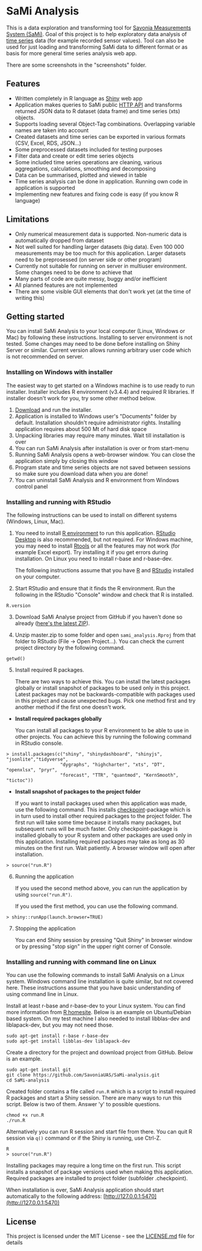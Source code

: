 # SaMi Analysis

This is a data exploration and transforming tool for [Savonia Measurements System (SaMi)](http://sami.savonia.fi/). Goal of this project is to help exploratory data analysis of [time series](https://en.wikipedia.org/wiki/Time_series) data (for example recorded sensor values). Tool can also be used for just loading and transforming SaMi data to different format or as basis for more general time series analysis web app.

There are some screenshots in the "screenshots" folder.

## Features

- Written completely in R language as [Shiny](https://shiny.rstudio.com/) web app
- Application makes queries to SaMi public [HTTP API](https://sami.savonia.fi/Manage/Home/Help#json) and transforms returned JSON data to R dataset (data frame) and time series (xts) objects.
- Supports loading several Object-Tag combinations. Overlapping variable names are taken into account
- Created datasets and time series can be exported in various formats (CSV, Excel, RDS, JSON...)
- Some preprocessed datasets included for testing purposes
- Filter data and create or edit time series objects
- Some included time series operations are cleaning, various aggregations, calculations, smoothing and decomposing
- Data can be summarised, plotted and viewed in table
- Time series analysis can be done in application. Running own code in application is supported
- Implementing new features and fixing code is easy (if you know R language)

## Limitations

- Only numerical measurement data is supported. Non-numeric data is automatically dropped from dataset
- Not well suited for handling larger datasets (big data). Even 100 000 measurements may be too much for this application. Larger datasets need to be preprosessed (on server side or other program)
- Currently not suitable for running on server in multiuser environment. Some changes need to be done to achieve that
- Many parts of code are quite messy, buggy and/or inefficient
- All planned features are not implemented
- There are some visible GUI elements that don't work yet (at the time of writing this)

## Getting started

You can install SaMi Analysis to your local computer (Linux, Windows or Mac) by following these instructions. Installing to server environment is not tested. Some changes may need to be done before installing on Shiny Server or similar. Current version allows running arbitrary user code which is not recommended on server.

### Installing on Windows with installer

The easiest way to get started on a Windows machine is to use ready to run installer. Installer includes R environment (v3.4.4) and required R libraries. If installer doesn't work for you, try some other method below.

1. [Download](https://github.com/SavoniaUAS/sami-analysis/releases/download/v0.8.2/SaMi_Analysis_installer_win_x64_v0.8.2_full.exe) and run the installer.
2. Application is installed to Windows user's "Documents" folder by default. Installation shouldn't require administrator rights. Installing application requires about 500 Mt of hard disk space
3. Unpacking libraries may require many minutes. Wait till installation is over
4. You can run SaMi Analysis after installation is over or from start-menu
5. Running SaMi Analysis opens a web-browser window. You can close the application simply by closing this window
6. Program state and time series objects are not saved between sessions so make sure you download data when you are done!
7. You can uninstall SaMi Analysis and R environment from Windows control panel

### Installing and running with RStudio

The following instructions can be used to install on different systems (Windows, Linux, Mac).

1. You need to install [R environment](https://cloud.r-project.org/) to run this application. [RStudio Desktop](https://www.rstudio.com/products/rstudio/download/#download) is also recommended, but not required. For Windows machine, you may need to install [Rtools](https://cran.r-project.org/bin/windows/Rtools/) or all the features may not work (for example Excel export). Try installing it if you get errors during installation. On Linux you need to install r-base and r-base-dev.
  
    The following instructions assume that you have [R](https://cloud.r-project.org/) and [RStudio](https://www.rstudio.com/products/rstudio/download/#download) installed on your computer. 

2. Start RStudio and ensure that it finds the R environment. Run the following in the RStudio "Console" window and check that R is installed.
  
```
R.version
```
3. Download SaMi Analyse project from GitHub if you haven't done so already ([here's the latest ZIP](../archive/master.zip)).

4. Unzip master.zip to some folder and open `sami_analysis.Rproj` from that folder to RStudio (File -> Open Project...). You can check the current project directory by the following command.
  
```
getwd()
```

5. Install required R packages. 
  
    There are two ways to achieve this. You can install the latest packages globally or install snapshot of packages to be used only in this project. Latest packages may not be backwards-compatible with packages used in this project and cause unexpected bugs. Pick one method first and try another method if the first one doesn't work.

  * **Install required packages globally**

      You can install all packages to your R environment to be able to use in other projects. You can achieve this by running the following command in RStudio console. 
  
```
> install.packages(c("shiny", "shinydashboard", "shinyjs", "jsonlite","tidyverse",
                    "dygraphs", "highcharter", "xts", "DT", "openxlsx", "pryr",
                    "forecast", "TTR", "quantmod", "KernSmooth", "tictoc"))
```

  * **Install snapshot of packages to the project folder**
  
      If you want to install packages used when this application was made, use the following command. This installs [checkpoint](https://cran.r-project.org/web/packages/checkpoint/vignettes/checkpoint.html)-package which is in turn used to install other required packages to the project folder. The first run will take some time because it installs many packages, but subsequent runs will be much faster. Only checkpoint-package is installed globally to your R system and other packages are used only in this application. Installing required packages may take as long as 30 minutes on the first run. Wait patiently. A browser window will open after installation.

```
> source("run.R")
```

6. Running the application

    If you used the second method above, you can run the application by using `source("run.R")`. 

    If you used the first method, you can use the following command.
  
```
> shiny::runApp(launch.browser=TRUE)

```

7. Stopping the application

    You can end Shiny session by pressing "Quit Shiny" in browser window or by pressing "stop sign" in the upper right corner of Console.

### Installing and running with command line on Linux

You can use the following commands to install SaMi Analysis on a Linux system. Windows command line installation is quite similar, but not covered here. These instructions assume that you have basic understanding of using command line in Linux.

Install at least r-base and r-base-dev to your Linux system. You can find more information from [R homesite](https://cloud.r-project.org/). Below is an example on Ubuntu/Debian based system. On my test machine I also needed to install libblas-dev and liblapack-dev, but you may not need those.

```
sudo apt-get install r-base r-base-dev
sudo apt-get install libblas-dev liblapack-dev
```
Create a directory for the project and download project from GitHub. Below is an example.

```
sudo apt-get install git
git clone https://github.com/SavoniaUAS/SaMi-analysis.git
cd SaMi-analysis

```
Created folder contains a file called `run.R` which is a script to install required R packages and start a Shiny session. There are many ways to run this script. Below is two of them. Answer 'y' to possible questions.

```
chmod +x run.R
./run.R
```
Alternatively you can run R session and start file from there. You can quit R session via `q()` command or if the Shiny is running, use Ctrl-Z.

```
R
> source("run.R")
```
Installing packages may require a long time on the first run. This script installs a snapshot of package versions used when making this application. Required packages are installed to project folder (subfolder .checkpoint).

When installation is over, SaMi Analysis application should start automatically to the following address: [http://127.0.0.1:5470](http://127.0.0.1:5470)

## License

This project is licensed under the MIT License - see the [LICENSE.md](LICENSE.md) file for details

